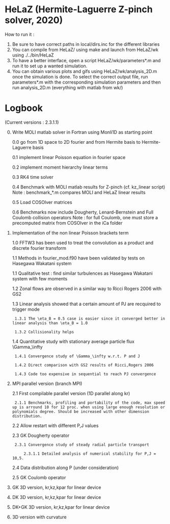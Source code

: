 # HeLaZ (Hermite-Laguerre Z-pinch solver, 2020)

How to run it :

1. Be sure to have correct paths in local/dirs.inc for the different libraries
2. You can compile from HeLaZ/ using make and launch from HeLaZ/wk using ./../bin/HeLaZ
3. To have a better interface, open a script HeLaZ/wk/parameters*.m and run it to set up a wanted simulation.
4. You can obtain various plots and gifs using HeLaZ/wk/analysis_2D.m once the simulation is done. To select the correct output file, run parameters*.m with the corresponding simulation parameters and then run analysis_2D.m (everything with matlab from wk/)

# Logbook
(Current versions : 2.3.1.1)

0. Write MOLI matlab solver in Fortran using Monli1D as starting point

	0.0 go from 1D space to 2D fourier and from Hermite basis to Hermite-Laguerre basis

	0.1 implement linear Poisson equation in fourier space

	0.2 implement moment hierarchy linear terms

	0.3 RK4 time solver

	0.4 Benchmark with MOLI matlab results for Z-pinch (cf. kz_linear script)
		Note : benchmark_*.m compares MOLI and HeLaZ linear results

	0.5 Load COSOlver matrices

	0.6 Benchmarks now include Dougherty, Lenard-Bernstein and Full Coulomb collision operators
	    Note : for full Coulomb, one must store a precomputed matrix from COSOlver in the iCa folder

1. Implementation of the non linear Poisson brackets term

	1.0 FFTW3 has been used to treat the convolution as a product and discrete fourier transform

	1.1 Methods in fourier_mod.f90 have been validated by tests on Hasegawa Wakatani system

	1.1 Qualitative test : find similar turbulences as Hasegawa Wakatani system with few moments

	1.2 Zonal flows are observed in a similar way to Ricci Rogers 2006 with GS2

	1.3 Linear analysis showed that a certain amount of PJ are recquired to trigger mode

		1.3.1 The \eta_B = 0.5 case is easier since it converged better in linear analysis than \eta_B = 1.0

		1.3.2 Collisionality helps

	1.4 Quantitative study with stationary average particle flux \Gamma_\infty

		1.4.1 Convergence study of \Gamma_\infty w.r.t. P and J

		1.4.2 Direct comparison with GS2 results of Ricci,Rogers 2006

		1.4.3 Code too expensive in sequential to reach PJ convergence

2. MPI parallel version (branch MPI)

	2.1 First compilable parallel version (1D parallel along kr)

		2.1.1 Benchmarks, profiling and portability of the code, max speed up is arround 10 for 12 proc. when using large enough resolution or polynomials degree. Should be increased with other dimension distribution.

	2.2 Allow restart with different P,J values

	2.3 GK Dougherty operator

		2.3.1 Convergence study of steady radial particle transport

			2.3.1.1 Detailed analysis of numerical stability for P,J = 10,5.

	2.4 Data distribution along P (under consideration)

	2.5 GK Coulomb operator

3. GK 3D version, kr,kz,kpar for linear device

3. DK 3D version, kr,kz,kpar for linear device

4. DK+GK 3D version, kr,kz,kpar for linear device

4. 3D version with curvature
